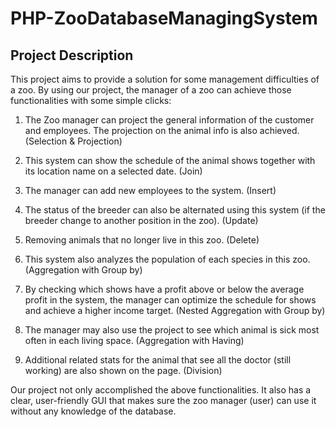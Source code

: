 # PHP-ZooDatabaseManagingSystem

## Project Description

This project aims to provide a solution for some management difficulties of a zoo. By using our project, the manager of a zoo can achieve those functionalities with some simple clicks:
1. The Zoo manager can project the general information of the customer and employees. The projection on the animal info is also achieved. (Selection & Projection)

2. This system can show the schedule of the animal shows together with its location name on a selected date. (Join)

3. The manager can add new employees to the system. (Insert)

4. The status of the breeder can also be alternated using this system (if the breeder
change to another position in the zoo). (Update)

5. Removing animals that no longer live in this zoo. (Delete)

6. This system also analyzes the population of each species in this zoo. (Aggregation
with Group by)

7. By checking which shows have a profit above or below the average profit in the
system, the manager can optimize the schedule for shows and achieve a higher
income target. (Nested Aggregation with Group by)

8. The manager may also use the project to see which animal is sick most often in each
living space. (Aggregation with Having)

9. Additional related stats for the animal that see all the doctor (still working) are also
shown on the page. (Division)

Our project not only accomplished the above functionalities. It also has a clear, user-friendly GUI that makes sure the zoo manager (user) can use it without any knowledge of the database.
